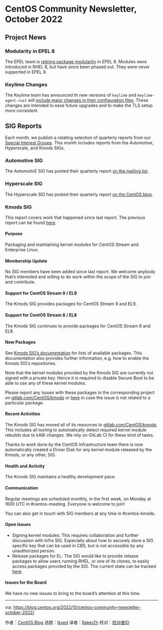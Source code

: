 [#]: subject: "CentOS Community Newsletter, October 2022"
[#]: via: "https://blog.centos.org/2022/10/centos-community-newsletter-october-2022/"
[#]: author: "CentOS Blog https://blog.centos.org"
[#]: collector: "lkxed"
[#]: translator: " "
[#]: reviewer: " "
[#]: publisher: " "
[#]: url: " "

CentOS Community Newsletter, October 2022
======

## Project News

### Modularity in EPEL 8

The EPEL team is [retiring package modularity][1] in EPEL 8. Modules were introduced in RHEL 8, but have since been phased out. They were never supported in EPEL 9.

### Keylime Changes

The Keylime team has announced th new versions of `keylime` and `keylime-agent-rust` will [include major changes in their configuration files][2]. These changes are intended to ease future upgrades and to make the TLS setup more consistent.

## SIG Reports

Each month, we publish a rotating selection of quarterly reports from our [Special Interest Groups][3]. This month includes reports from the Automotive, Hyperscale, and Kmods SIGs.

### Automotive SIG

The AutomotivE SIG has posted their quarterly report [on the mailing list][4].

### Hyperscale SIG

The Hyperscale SIG has posted their quarterly report [on the CentOS blog][5].

### Kmods SIG

This report covers work that happened since last report. The previous report can be found [here][6].

#### Purpose

Packaging and maintaining kernel modules for CentOS Stream and Enterprise Linux.

#### Membership Update

No SIG members have been added since last report. We welcome anybody that’s interested and willing to do work within the scope of the SIG to join and contribute.

#### Support for CentOS Stream 9 / EL9

The Kmods SIG provides packages for CentOS Stream 9 and EL9.

#### Support for CentOS Stream 8 / EL8

The Kmods SIG continues to provide packages for CentOS Stream 8 and EL8.

#### New Packages

See [Kmods SIG’s documentation][7] for lists of available packages. This documentation also provides further information, e.g. how to enable the Kmods SIG’s repositories.

Note that the kernel modules provided by the Kmods SIG are currently not signed with a private key. Hence it is required to disable Secure Boot to be able to use any of these kernel modules.

Please report any issues with these packages in the corresponding project on [gitlab.com/CentOS/kmods][8] or [here][9] in case the issue is not related to a particular package.

#### Recent Activities

The Kmods SIG has moved all of its resources to [gitlab.com/CentOS/kmods][8]. This includes all tooling to automatically detect required kernel module rebuilds due to kABI changes. We rely on GitLab CI for these kind of tasks.

Thanks to work done by the CentOS Infrastructure team there is now automatically created a Driver Disk for any kernel module released by the Kmods, or any other, SIG.

#### Health and Activity

The Kmods SIG maintains a healthy development pace.

#### Communication

Regular meetings are scheduled monthly, in the first week, on Monday at 1600 UTC in #centos-meeting. Everyone is welcome to join!

You can also get in touch with SIG members at any time in #centos-kmods.

#### Open Issues

- Signing kernel modules: This requires collaboration and further discussion with Infra SIG. Especially about how to securely store a SIG specific key that can be used in CBS, but is not accessible by any unauthorized person.
- Release packages for EL: The SIG would like to provide release packages to allow users running RHEL, or one of its clones, to easily access packages provided by the SIG. The current state can be tracked [here][10].

#### Issues for the Board

We have no new issues to bring to the board’s attention at this time.

--------------------------------------------------------------------------------

via: https://blog.centos.org/2022/10/centos-community-newsletter-october-2022/

作者：[CentOS Blog][a]
选题：[lkxed][b]
译者：[RakerZh](https://github.com/RakerZh)
校对：[校对者ID](https://github.com/校对者ID)

[a]: https://blog.centos.org
[b]: https://github.com/lkxed
[1]: https://lists.centos.org/pipermail/centos-devel/2022-September/120610.html
[2]: https://lists.centos.org/pipermail/centos-devel/2022-September/120609.html
[3]: https://blog.centos.org/2022/07/centos-hyperscale-sig-quarterly-report-for-2022q2/
[4]: https://lists.centos.org/pipermail/centos-devel/2022-September/120617.html
[5]: https://blog.centos.org/2022/10/centos-hyperscale-sig-quarterly-report-for-2022q3/
[6]: https://blog.centos.org/2022/07/centos-community-newsletter-july-2022/
[7]: https://sigs.centos.org/kmods/
[8]: https://gitlab.com/CentOS/kmods
[9]: https://gitlab.com/CentOS/kmods/sig
[10]: https://pagure.io/centos-infra/issue/643
